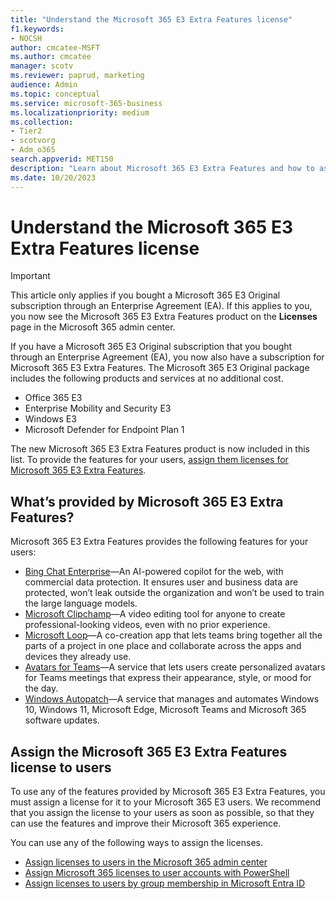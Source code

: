 ```yaml
---
title: "Understand the Microsoft 365 E3 Extra Features license"
f1.keywords:
- NOCSH
author: cmcatee-MSFT
ms.author: cmcatee
manager: scotv
ms.reviewer: paprud, marketing
audience: Admin
ms.topic: conceptual
ms.service: microsoft-365-business
ms.localizationpriority: medium
ms.collection: 
- Tier2
- scotvorg
- Adm_o365
search.appverid: MET150
description: "Learn about Microsoft 365 E3 Extra Features and how to assign licenses for it to your users."
ms.date: 10/20/2023
---
```

# Understand the Microsoft 365 E3 Extra Features license

> [!IMPORTANT]
> This article only applies if you bought a Microsoft 365 E3 Original subscription through an Enterprise Agreement (EA). If this applies to you, you now see the Microsoft 365 E3 Extra Features product on the **Licenses** page in the Microsoft 365 admin center.

If you have a Microsoft 365 E3 Original subscription that you bought through an Enterprise Agreement (EA), you now also have a subscription for Microsoft 365 E3 Extra Features. The Microsoft 365 E3 Original package includes the following products and services at no additional cost.

- Office 365 E3
- Enterprise Mobility and Security E3
- Windows E3
- Microsoft Defender for Endpoint Plan 1

The new Microsoft 365 E3 Extra Features product is now included in this list. To provide the features for your users, [assign them licenses for Microsoft 365 E3 Extra Features](#assign-the-microsoft-365-e3-extra-features-license-to-users).

## What’s provided by Microsoft 365 E3 Extra Features?

Microsoft 365 E3 Extra Features provides the following features for your users:

- [Bing Chat Enterprise](https://blogs.microsoft.com/blog/2023/07/18/furthering-our-ai-ambitions-announcing-bing-chat-enterprise-and-microsoft-365-copilot-pricing/)&mdash;An AI-powered copilot for the web, with commercial data protection. It ensures user and business data are protected, won’t leak outside the organization and won’t be used to train the large language models.
- [Microsoft Clipchamp](https://www.microsoft.com/microsoft-365/blog/2023/07/31/introducing-microsoft-clipchamp-unlock-the-power-of-video-at-work/)&mdash;A video editing tool for anyone to create professional-looking videos, even with no prior experience.
- [Microsoft Loop](https://www.microsoft.com/microsoft-365/blog/2023/03/22/new-microsoft-loop-app-is-built-for-modern-co-creation/)&mdash;A co-creation app that lets teams bring together all the parts of a project in one place and collaborate across the apps and devices they already use.
- [Avatars for Teams](https://techcommunity.microsoft.com/t5/microsoft-teams-blog/avatars-for-microsoft-teams-in-public-preview/ba-p/3774421)&mdash;A service that lets users create personalized avatars for Teams meetings that express their appearance, style, or mood for the day. 
- [Windows Autopatch](https://techcommunity.microsoft.com/t5/windows-it-pro-blog/windows-autopatch-has-arrived/ba-p/3570119)&mdash;A service that manages and automates Windows 10, Windows 11, Microsoft Edge, Microsoft Teams and Microsoft 365 software updates.

## Assign the Microsoft 365 E3 Extra Features license to users

To use any of the features provided by Microsoft 365 E3 Extra Features, you must assign a license for it to your Microsoft 365 E3 users. We recommend that you assign the license to your users as soon as possible, so that they can use the features and improve their Microsoft 365 experience.

You can use any of the following ways to assign the licenses.

- [Assign licenses to users in the Microsoft 365 admin center](../../admin/manage/assign-licenses-to-users.md)
- [Assign Microsoft 365 licenses to user accounts with PowerShell](../../enterprise/assign-licenses-to-user-accounts-with-microsoft-365-powershell.md)
- [Assign licenses to users by group membership in Microsoft Entra ID](/azure/active-directory/enterprise-users/licensing-groups-assign)
